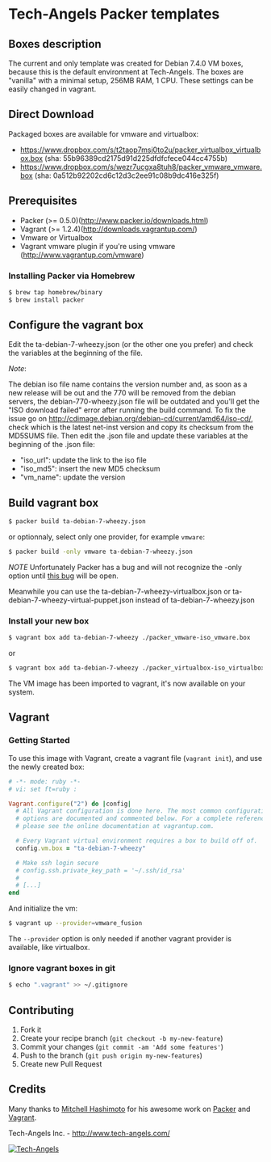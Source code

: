 # Tech-Angels Packer templates

## Boxes description

The current and only template was created for Debian 7.4.0 VM boxes, because this is the default environment at Tech-Angels.
The boxes are "vanilla" with a minimal setup, 256MB RAM, 1 CPU. These settings can be easily changed in vagrant.

## Direct Download

Packaged boxes are available for vmware and virtualbox:

* https://www.dropbox.com/s/t2taop7msj0to2u/packer_virtualbox_virtualbox.box (sha: 55b96389cd2175d91d225dfdfcfece044cc4755b)
* https://www.dropbox.com/s/wezr7ucgxa8tuh8/packer_vmware_vmware.box (sha: 0a512b92202cd6c12d3c2ee91c08b9dc416e325f)

## Prerequisites

* Packer (>= 0.5.0)(http://www.packer.io/downloads.html)
* Vagrant (>= 1.2.4)(http://downloads.vagrantup.com/)
* Vmware or Virtualbox
* Vagrant vmware plugin if you're using vmware (http://www.vagrantup.com/vmware)

### Installing Packer via Homebrew

```bash
$ brew tap homebrew/binary
$ brew install packer
```

## Configure the vagrant box

Edit the ta-debian-7-wheezy.json (or the other one you prefer) and check the variables at the beginning of the file.

*Note*:

The debian iso file name contains the version number and, as soon as a new release will be out and the 770 will be removed from the debian servers, the debian-770-wheezy.json file will be outdated and you'll get the "ISO download failed" error after running the build command.
To fix the issue go on http://cdimage.debian.org/debian-cd/current/amd64/iso-cd/, check which is the latest net-inst version and copy its checksum from the MD5SUMS file. Then edit the .json file and update these variables at the beginning of the .json file:
* "iso_url": update the link to the iso file
* "iso_md5": insert the new MD5 checksum
* "vm_name": update the version

## Build vagrant box

```bash
$ packer build ta-debian-7-wheezy.json
```

or optionnaly, select only one provider, for example ```vmware```:

```bash
$ packer build -only vmware ta-debian-7-wheezy.json
```
*NOTE* Unfortunately Packer has a bug and will not recognize the -only option until [this bug](https://github.com/mitchellh/packer/pull/1402) will be open.

Meanwhile you can use the ta-debian-7-wheezy-virtualbox.json or ta-debian-7-wheezy-virtual-puppet.json instead of ta-debian-7-wheezy.json


### Install your new box

```bash
$ vagrant box add ta-debian-7-wheezy ./packer_vmware-iso_vmware.box
```

or

```bash
$ vagrant box add ta-debian-7-wheezy ./packer_virtualbox-iso_virtualbox.box
```

The VM image has been imported to vagrant, it's now available on your system.

## Vagrant

### Getting Started

To use this image with Vagrant, create a vagrant file (```vagrant init```), and use the newly created box:

```ruby
# -*- mode: ruby -*-
# vi: set ft=ruby :

Vagrant.configure("2") do |config|
  # All Vagrant configuration is done here. The most common configuration
  # options are documented and commented below. For a complete reference,
  # please see the online documentation at vagrantup.com.

  # Every Vagrant virtual environment requires a box to build off of.
  config.vm.box = "ta-debian-7-wheezy"

  # Make ssh login secure
  # config.ssh.private_key_path = '~/.ssh/id_rsa'
  #
  # [...]
end
```

And initialize the vm:

```bash
$ vagrant up --provider=vmware_fusion
```

The ```--provider``` option is only needed if another vagrant provider is available, like virtualbox.

### Ignore vagrant boxes in git

```bash
$ echo ".vagrant" >> ~/.gitignore
```

## Contributing

1. Fork it
2. Create your recipe branch (`git checkout -b my-new-feature`)
3. Commit your changes (`git commit -am 'Add some features'`)
4. Push to the branch (`git push origin my-new-features`)
5. Create new Pull Request

## Credits

  Many thanks to [Mitchell Hashimoto](https://github.com/mitchellh/) for his awesome work on [Packer](https://github.com/mitchellh/packer) and [Vagrant](https://github.com/mitchellh/vagrant).

  Tech-Angels Inc. - http://www.tech-angels.com/

  [![Tech-Angels](http://media.tumblr.com/tumblr_m5ay3bQiER1qa44ov.png)](http://www.tech-angels.com)
